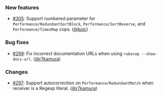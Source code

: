 ### New features

* [#305](https://github.com/rubocop/rubocop-performance/pull/305): Support numbered parameter for `Performance/RedundantSortBlock`, `Performance/SortReverse`, and `Performance/TimesMap` cops. ([@koic][])

### Bug fixes

* [#299](https://github.com/rubocop/rubocop-performance/pull/299): Fix incorrect documentation URLs when using `rubocop --show-docs-url`. ([@r7kamura][])

### Changes

* [#297](https://github.com/rubocop/rubocop-performance/pull/297): Support autocorrection on `Performance/RedundantMatch` when receiver is a Regexp literal. ([@r7kamura][])

[@koic]: https://github.com/koic
[@r7kamura]: https://github.com/r7kamura
